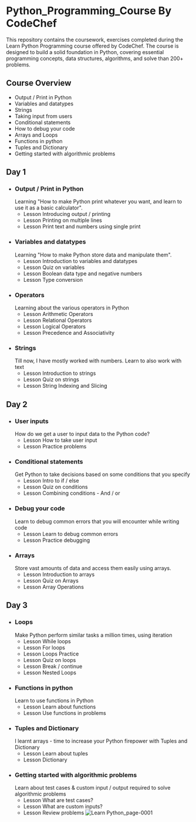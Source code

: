 # Python_Programming_Course By CodeChef
This repository contains the coursework, exercises completed during the Learn Python Programming course offered by CodeChef. 
The course is designed to build a solid foundation in Python, covering essential programming concepts, data structures, algorithms, 
and solve than 200+ problems.
## Course Overview
- Output / Print in Python
- Variables and datatypes
- Strings
- Taking input from users
- Conditional statements
- How to debug your code
- Arrays and Loops
- Functions in python
- Tuples and Dictionary
- Getting started with algorithmic problems
## Day 1
- ### Output / Print in Python
  Learning "How to make Python print whatever you want, and learn to use it as a basic calculator".
  - Lesson Introducing output / printing
  - Lesson Printing on multiple lines
  - Lesson Print text and numbers using single print
- ### Variables and datatypes
  Learning "How to make Python store data and manipulate them".
  - Lesson Introduction to variables and datatypes
  - Lesson Quiz on variables
  - Lesson Boolean data type and negative numbers
  - Lesson Type conversion
- ### Operators
  Learning about the various operators in Python
  - Lesson Arithmetic Operators
  - Lesson Relational Operators
  - Lesson Logical Operators
  - Lesson Precedence and Associativity
- ### Strings
  Till now, I have mostly worked with numbers. Learn to also work with text
  - Lesson Introduction to strings
  - Lesson Quiz on strings
  - Lesson String Indexing and Slicing
## Day 2
- ### User inputs
  How do we get a user to input data to the Python code?
  - Lesson How to take user input
  - Lesson Practice problems
- ### Conditional statements
  Get Python to take decisions based on some conditions that you specify
  - Lesson Intro to if / else
  - Lesson Quiz on conditions
  - Lesson Combining conditions - And / or
- ### Debug your code
  Learn to debug common errors that you will encounter while writing code
  - Lesson Learn to debug common errors
  - Lesson Practice debugging
- ### Arrays
  Store vast amounts of data and access them easily using arrays.
  - Lesson Introduction to arrays
  - Lesson Quiz on Arrays
  - Lesson Array Operations
## Day 3
- ### Loops
  Make Python perform similar tasks a million times, using iteration
  - Lesson While loops
  - Lesson For loops
  - Lesson Loops Practice
  - Lesson Quiz on loops
  - Lesson Break / continue
  - Lesson Nested Loops
- ### Functions in python
  Learn to use functions in Python
  - Lesson Learn about functions
  - Lesson Use functions in problems
- ### Tuples and Dictionary
  I learnt arrays - time to increase your Python firepower with Tuples and Dictionary
  - Lesson Learn about tuples
  - Lesson Dictionary
- ### Getting started with algorithmic problems
  Learn about test cases & custom input / output required to solve algorithmic problems
  - Lesson What are test cases?
  - Lesson What are custom inputs?
  - Lesson Review problems
![Learn Python_page-0001](https://github.com/user-attachments/assets/3c90a110-625d-4c6f-a551-7f4db2f6f442)
